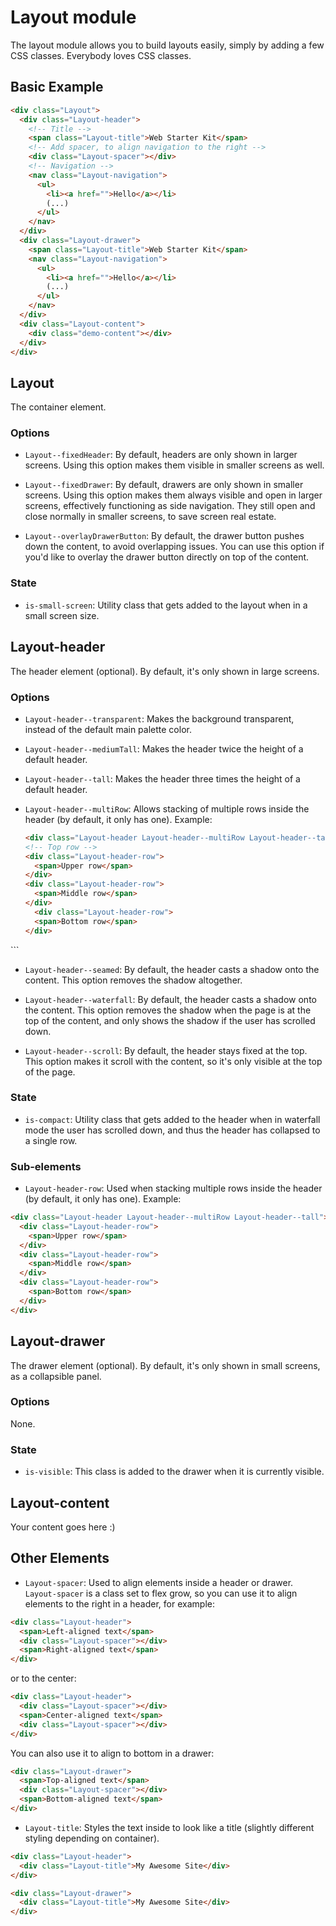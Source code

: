 # Layout module

The layout module allows you to build layouts easily, simply by adding a few CSS classes. Everybody loves CSS classes.

## Basic Example

```html
<div class="Layout">
  <div class="Layout-header">
    <!-- Title -->
    <span class="Layout-title">Web Starter Kit</span>
    <!-- Add spacer, to align navigation to the right -->
    <div class="Layout-spacer"></div>
    <!-- Navigation -->
    <nav class="Layout-navigation">
      <ul>
        <li><a href="">Hello</a></li>
        (...)
      </ul>
    </nav>
  </div>
  <div class="Layout-drawer">
    <span class="Layout-title">Web Starter Kit</span>
    <nav class="Layout-navigation">
      <ul>
        <li><a href="">Hello</a></li>
        (...)
      </ul>
    </nav>
  </div>
  <div class="Layout-content">
    <div class="demo-content"></div>
  </div>
</div>
```

## Layout

The container element.

### Options

- `Layout--fixedHeader`:
  By default, headers are only shown in larger screens. Using this option makes them visible in smaller screens as well.

- `Layout--fixedDrawer`:
  By default, drawers are only shown in smaller screens. Using this option makes them always visible and open in larger screens, effectively functioning as side navigation. They still open and close normally in smaller screens, to save screen real estate.

- `Layout--overlayDrawerButton`:
  By default, the drawer button pushes down the content, to avoid overlapping issues. You can use this option if you'd like to overlay the drawer button directly on top of the content.

### State

- `is-small-screen`:
  Utility class that gets added to the layout when in a small screen size.


## Layout-header

The header element (optional). By default, it's only shown in large screens.

### Options

- `Layout-header--transparent`:
  Makes the background transparent, instead of the default main palette color.

- `Layout-header--mediumTall`:
  Makes the header twice the height of a default header.

- `Layout-header--tall`:
  Makes the header three times the height of a default header.

- `Layout-header--multiRow`:
  Allows stacking of multiple rows inside the header (by default, it only has one). Example:
  ```html
  <div class="Layout-header Layout-header--multiRow Layout-header--tall">
  <!-- Top row -->
  <div class="Layout-header-row">
    <span>Upper row</span>
  </div>
  <div class="Layout-header-row">
    <span>Middle row</span>
  </div>
    <div class="Layout-header-row">
    <span>Bottom row</span>
  </div>
</div>
  ```

- `Layout-header--seamed`:
  By default, the header casts a shadow onto the content. This option removes the shadow altogether.

- `Layout-header--waterfall`:
  By default, the header casts a shadow onto the content. This option removes the shadow when the page is at the top of the content, and only shows the shadow if the user has scrolled down.

- `Layout-header--scroll`:
  By default, the header stays fixed at the top. This option makes it scroll with the content, so it's only visible at the top of the page.

### State

- `is-compact`:
  Utility class that gets added to the header when in waterfall mode the user has scrolled down, and thus the header has collapsed to a single row.


### Sub-elements

-  `Layout-header-row`:
  Used when stacking multiple rows inside the header (by default, it only has one). Example:

  ```html
  <div class="Layout-header Layout-header--multiRow Layout-header--tall">
    <div class="Layout-header-row">
      <span>Upper row</span>
    </div>
    <div class="Layout-header-row">
      <span>Middle row</span>
    </div>
    <div class="Layout-header-row">
      <span>Bottom row</span>
    </div>
  </div>
  ```

## Layout-drawer

The drawer element (optional). By default, it's only shown in small screens, as a collapsible panel.

### Options

None.

### State

- `is-visible`:
  This class is added to the drawer when it is currently visible.


## Layout-content

Your content goes here :)


## Other Elements

-  `Layout-spacer`:
  Used to align elements inside a header or drawer. `Layout-spacer` is a class set to flex grow, so you can use it to align elements to the right in a header, for example:
  ```html
  <div class="Layout-header">
    <span>Left-aligned text</span>
    <div class="Layout-spacer"></div>
    <span>Right-aligned text</span>
  </div>
  ```
  or to the center:
  ```html
  <div class="Layout-header">
    <div class="Layout-spacer"></div>
    <span>Center-aligned text</span>
    <div class="Layout-spacer"></div>
  </div>
  ```
  You can also use it to align to bottom in a drawer:
  ```html
  <div class="Layout-drawer">
    <span>Top-aligned text</span>
    <div class="Layout-spacer"></div>
    <span>Bottom-aligned text</span>
  </div>
  ```

-  `Layout-title`:
  Styles the text inside to look like a title (slightly different styling depending on container).
  ```html
  <div class="Layout-header">
    <div class="Layout-title">My Awesome Site</div>
  </div>
  ```
  ```html
  <div class="Layout-drawer">
    <div class="Layout-title">My Awesome Site</div>
  </div>
  ```
